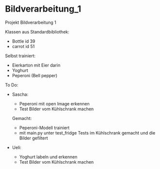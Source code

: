 # Bildverarbeitung_1
Projekt Bildverarbeitung 1

Klassen aus Standardbibliothek:
- Bottle id 39
- carrot id 51

Selbst trainiert:
- Eierkarton mit Eier darin
- Yoghurt
- Peperoni (Bell pepper)

To Do:
- Sascha: 
    - Peperoni mit open Image erkennen
    - Test Bilder vom Kühlschrank machen
    
    Gemacht:
    - Peperoni-Modell trainiert
    - mit main.py unter test_fridge Tests im Kühlschrank gemacht und die Bilder gefiltert

- Ueli:
    - Yoghurt labeln und erkennen
    - Test Bilder vom Kühlschrank machen
